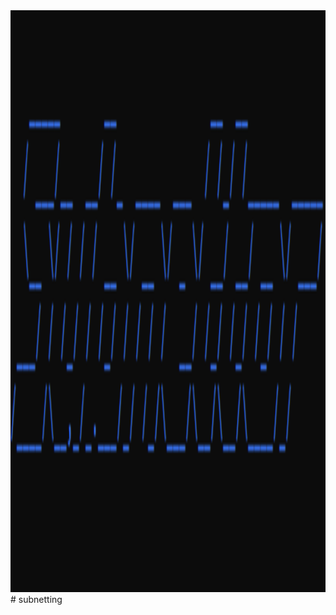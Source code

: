 <img src="https://github.com/sikunyuk64/subnetting/blob/main/screenshot/20220308_231107.png" width="3264" height="931">
# subnetting
